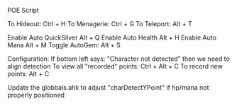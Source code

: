 POE Script

To Hideout: Ctrl + H
To Menagerie: Ctrl + G
To Teleport: Alt + T

Enable Auto QuickSilver Alt + Q
Enable Auto Health Alt + H
Enable Auto Mana Alt + M
Toggle AutoGem: Alt + S

Configuration:
If bottom left says: "Character not detected" then we need to align detection
To view all "recorded" points: Ctrl + Alt + C
To record new points: Alt + C

Update the globbals.ahk to adjust "charDetectYPoint" if hp/mana not properly positioned
